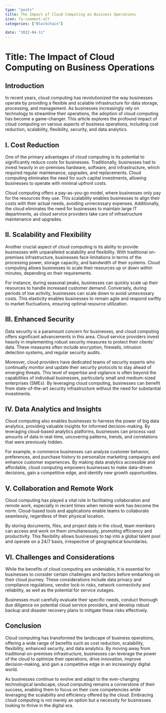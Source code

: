 ```yaml
---
type: "posts"
title: The Impact of Cloud Computing on Business Operations
icon: fa-comment-alt
categories: ["Blockchain"]

date: "2022-04-11"
---
```




# Title: The Impact of Cloud Computing on Business Operations

## Introduction

In recent years, cloud computing has revolutionized the way businesses operate by providing a flexible and scalable infrastructure for data storage, processing, and management. As businesses increasingly rely on technology to streamline their operations, the adoption of cloud computing has become a game-changer. This article explores the profound impact of cloud computing on various aspects of business operations, including cost reduction, scalability, flexibility, security, and data analytics.

## I. Cost Reduction

One of the primary advantages of cloud computing is its potential to significantly reduce costs for businesses. Traditionally, businesses had to invest heavily in on-premises hardware, software, and infrastructure, which required regular maintenance, upgrades, and replacements. Cloud computing eliminates the need for such capital investments, allowing businesses to operate with minimal upfront costs.

Cloud computing offers a pay-as-you-go model, where businesses only pay for the resources they use. This scalability enables businesses to align their costs with their actual needs, avoiding unnecessary expenses. Additionally, the cloud eliminates the need for businesses to maintain large IT departments, as cloud service providers take care of infrastructure maintenance and upgrades.

## II. Scalability and Flexibility

Another crucial aspect of cloud computing is its ability to provide businesses with unparalleled scalability and flexibility. With traditional on-premises infrastructure, businesses face limitations in terms of the processing power, storage capacity, and bandwidth of their systems. Cloud computing allows businesses to scale their resources up or down within minutes, depending on their requirements.

For instance, during seasonal peaks, businesses can quickly scale up their resources to handle increased customer demand. Conversely, during periods of low activity, businesses can scale down to avoid unnecessary costs. This elasticity enables businesses to remain agile and respond swiftly to market fluctuations, ensuring optimal resource utilization.

## III. Enhanced Security

Data security is a paramount concern for businesses, and cloud computing offers significant advancements in this area. Cloud service providers invest heavily in implementing robust security measures to protect their clients' data. These measures often include encryption, firewalls, intrusion detection systems, and regular security audits.

Moreover, cloud providers have dedicated teams of security experts who continually monitor and update their security protocols to stay ahead of emerging threats. This level of expertise and vigilance is often beyond the capabilities of individual businesses, particularly small and medium-sized enterprises (SMEs). By leveraging cloud computing, businesses can benefit from state-of-the-art security infrastructure without the need for substantial investments.

## IV. Data Analytics and Insights

Cloud computing also enables businesses to harness the power of big data analytics, providing valuable insights for informed decision-making. By leveraging cloud-based analytics platforms, businesses can process vast amounts of data in real-time, uncovering patterns, trends, and correlations that were previously hidden.

For example, e-commerce businesses can analyze customer behavior, preferences, and purchase history to personalize marketing campaigns and enhance customer experiences. By making data analytics accessible and affordable, cloud computing empowers businesses to make data-driven decisions, gain a competitive edge, and identify new growth opportunities.

## V. Collaboration and Remote Work

Cloud computing has played a vital role in facilitating collaboration and remote work, especially in recent times when remote work has become the norm. Cloud-based tools and applications enable teams to collaborate seamlessly, regardless of their physical location.

By storing documents, files, and project data in the cloud, team members can access and work on them simultaneously, promoting efficiency and productivity. This flexibility allows businesses to tap into a global talent pool and operate on a 24/7 basis, irrespective of geographical boundaries.

## VI. Challenges and Considerations

While the benefits of cloud computing are undeniable, it is essential for businesses to consider certain challenges and factors before embarking on their cloud journey. These considerations include data privacy and compliance regulations, vendor lock-in risks, network connectivity and reliability, as well as the potential for service outages.

Businesses must carefully evaluate their specific needs, conduct thorough due diligence on potential cloud service providers, and develop robust backup and disaster recovery plans to mitigate these risks effectively.

## Conclusion

Cloud computing has transformed the landscape of business operations, offering a wide range of benefits such as cost reduction, scalability, flexibility, enhanced security, and data analytics. By moving away from traditional on-premises infrastructure, businesses can leverage the power of the cloud to optimize their operations, drive innovation, improve decision-making, and gain a competitive edge in an increasingly digital world.

As businesses continue to evolve and adapt to the ever-changing technological landscape, cloud computing remains a cornerstone of their success, enabling them to focus on their core competencies while leveraging the scalability and efficiency offered by the cloud. Embracing cloud computing is not merely an option but a necessity for businesses looking to thrive in the digital era.